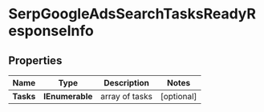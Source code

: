 # SerpGoogleAdsSearchTasksReadyResponseInfo


## Properties

| Name | Type | Description | Notes |
|------------ | ------------- | ------------- | -------------|
**Tasks** | **IEnumerable<SerpGoogleAdsSearchTasksReadyTaskInfo>** | array of tasks |[optional]|